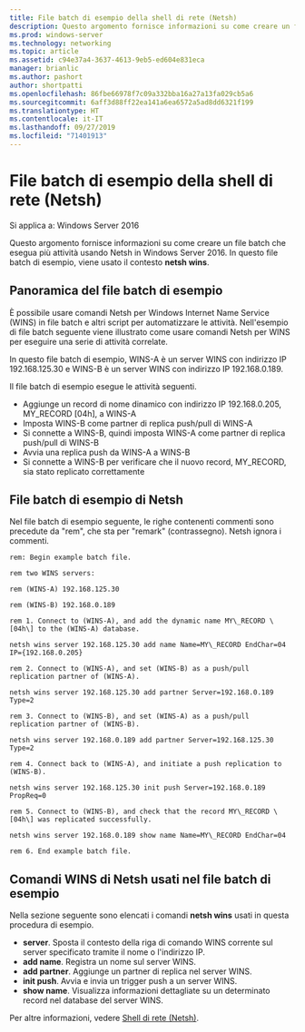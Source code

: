 ```yaml
---
title: File batch di esempio della shell di rete (Netsh)
description: Questo argomento fornisce informazioni su come creare un file batch che esegua più attività usando Netsh in Windows Server 2016.
ms.prod: windows-server
ms.technology: networking
ms.topic: article
ms.assetid: c94e37a4-3637-4613-9eb5-ed604e831eca
manager: brianlic
ms.author: pashort
author: shortpatti
ms.openlocfilehash: 86fbe66978f7c09a332bba16a27a13fa029cb5a6
ms.sourcegitcommit: 6aff3d88ff22ea141a6ea6572a5ad8dd6321f199
ms.translationtype: HT
ms.contentlocale: it-IT
ms.lasthandoff: 09/27/2019
ms.locfileid: "71401913"
---
```

# <a name="network-shell-netsh-example-batch-file"></a>File batch di esempio della shell di rete \(Netsh\)

Si applica a: Windows Server 2016

Questo argomento fornisce informazioni su come creare un file batch che esegua più attività usando Netsh in Windows Server 2016. In questo file batch di esempio, viene usato il contesto **netsh wins**.

## <a name="example-batch-file-overview"></a>Panoramica del file batch di esempio

È possibile usare comandi Netsh per Windows Internet Name Service \(WINS\) in file batch e altri script per automatizzare le attività. Nell'esempio di file batch seguente viene illustrato come usare comandi Netsh per WINS per eseguire una serie di attività correlate.

In questo file batch di esempio, WINS\-A è un server WINS con indirizzo IP 192.168.125.30 e WINS\-B è un server WINS con indirizzo IP 192.168.0.189.

Il file batch di esempio esegue le attività seguenti.

- Aggiunge un record di nome dinamico con indirizzo IP 192.168.0.205, MY\_RECORD \[04h\], a WINS\-A
- Imposta WINS\-B come partner di replica push/pull di WINS\-A
- Si connette a WINS\-B, quindi imposta WINS\-A come partner di replica push/pull di WINS\-B
- Avvia una replica push da WINS\-A a WINS\-B
- Si connette a WINS\-B per verificare che il nuovo record, MY\_RECORD, sia stato replicato correttamente

## <a name="netsh-example-batch-file"></a>File batch di esempio di Netsh

Nel file batch di esempio seguente, le righe contenenti commenti sono precedute da "rem", che sta per "remark" (contrassegno). Netsh ignora i commenti.

    rem: Begin example batch file.
    
    rem two WINS servers:
    
    rem (WINS-A) 192.168.125.30
    
    rem (WINS-B) 192.168.0.189
    
    rem 1. Connect to (WINS-A), and add the dynamic name MY\_RECORD \[04h\] to the (WINS-A) database.
    
    netsh wins server 192.168.125.30 add name Name=MY\_RECORD EndChar=04 IP={192.168.0.205}
    
    rem 2. Connect to (WINS-A), and set (WINS-B) as a push/pull replication partner of (WINS-A).
    
    netsh wins server 192.168.125.30 add partner Server=192.168.0.189 Type=2
    
    rem 3. Connect to (WINS-B), and set (WINS-A) as a push/pull replication partner of (WINS-B).
    
    netsh wins server 192.168.0.189 add partner Server=192.168.125.30 Type=2
    
    rem 4. Connect back to (WINS-A), and initiate a push replication to (WINS-B).
    
    netsh wins server 192.168.125.30 init push Server=192.168.0.189 PropReq=0
    
    rem 5. Connect to (WINS-B), and check that the record MY\_RECORD \[04h\] was replicated successfully.
    
    netsh wins server 192.168.0.189 show name Name=MY\_RECORD EndChar=04
    
    rem 6. End example batch file.

## <a name="netsh-wins-commands-used-in-the-example-batch-file"></a>Comandi WINS di Netsh usati nel file batch di esempio

Nella sezione seguente sono elencati i comandi **netsh wins** usati in questa procedura di esempio.

- **server**. Sposta il contesto della riga di comando WINS corrente sul server specificato tramite il nome o l'indirizzo IP.
- **add name**. Registra un nome sul server WINS.
- **add partner**. Aggiunge un partner di replica nel server WINS.
- **init push**. Avvia e invia un trigger push a un server WINS.
- **show name**. Visualizza informazioni dettagliate su un determinato record nel database del server WINS.  

Per altre informazioni, vedere [Shell di rete (Netsh)](netsh.md).
